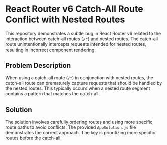 # React Router v6 Catch-All Route Conflict with Nested Routes

This repository demonstrates a subtle bug in React Router v6 related to the interaction between catch-all routes (`/*`) and nested routes.  The catch-all route unintentionally intercepts requests intended for nested routes, resulting in incorrect component rendering.

## Problem Description

When using a catch-all route (`/*`) in conjunction with nested routes, the catch-all route can prematurely capture requests that should be handled by the nested routes.  This typically occurs when a nested route segment contains a pattern that matches the catch-all. 

## Solution

The solution involves carefully ordering routes and using more specific route paths to avoid conflicts.  The provided `AppSolution.js` file demonstrates the correct approach. The key is prioritizing more specific routes before the catch-all. 